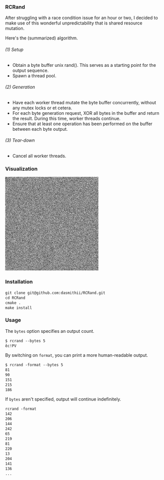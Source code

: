 ### RCRand
After struggling with a race condition issue for an hour or two, I decided to make use of this wonderful unpredictability that is shared resource mutation.

Here's the (summarized) algorithm.

###### (1) Setup
+ Obtain a byte buffer unix rand(). This serves as a starting point for the output sequence.
+ Spawn a thread pool.

###### (2) Generation
+ Have each worker thread mutate the byte buffer concurrently, without any mutex locks or et cetera.
+ For each byte generation request, XOR all bytes in the buffer and return the result. During this time, worker threads continue.
+ Ensure that at least one operation has been performed on the buffer between each byte output.

###### (3) Tear-down
+ Cancel all worker threads.



### Visualization
<img src="https://raw.githubusercontent.com/dasmithii/RCRand/master/img/bytemap.png" width="300px" height="300px" />



### Installation

```
git clone git@github.com:dasmithii/RCRand.git
cd RCRand
cmake .
make install
```



### Usage

The `bytes` option specifies an output count.
```
$ rcrand --bytes 5
ȅc!PV
```

By switching on `format`, you can print a more human-readable output.
```
$ rcrand -format --bytes 5
81
90
151
215
186
```

If `bytes` aren't specified, output will continue indefinitely.
```
rcrand -format
142
206
144
242
65
219
81
220
13
204
141
136
...
```